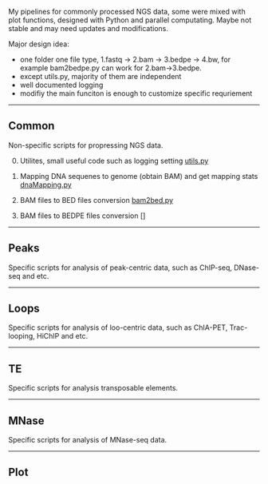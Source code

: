My pipelines for commonly processed NGS data, some were mixed with plot functions, designed with Python and parallel computating. Maybe not stable and may need updates and modifications.

Major design idea:
- one folder one file type, 1.fastq -> 2.bam -> 3.bedpe -> 4.bw, for example bam2bedpe.py can work for 2.bam->3.bedpe.
- except utils.py, majority of them are independent
- well documented logging 
- modifiy the main funciton is enough to customize specific requriement

---
## Common
Non-specific scripts for propressing NGS data.    

0. Utilites, small useful code such as logging setting
[utils.py](https://github.com/YaqiangCao/ngsPipes/blob/master/ngs/utils.py)   

1. Mapping DNA sequenes to genome (obtain BAM) and get mapping stats
[dnaMapping.py](https://github.com/YaqiangCao/ngsPipes/blob/master/ngs/dnaMapping.py)

2. BAM files to BED files conversion
[bam2bed.py](https://github.com/YaqiangCao/ngsPipes/blob/master/ngs/bam2bed.py) 

3. BAM files to BEDPE files conversion
[]

---
## Peaks 
Specific scripts for analysis of peak-centric data, such as ChIP-seq, DNase-seq and etc. 

---
## Loops 
Specific scripts for analysis of loo-centric data, such as ChIA-PET, Trac-looping, HiChIP and etc. 

---
## TE
Specific scripts for analysis transposable elements. 

---
## MNase
Specific scripts for analysis of MNase-seq data.

---
## Plot

